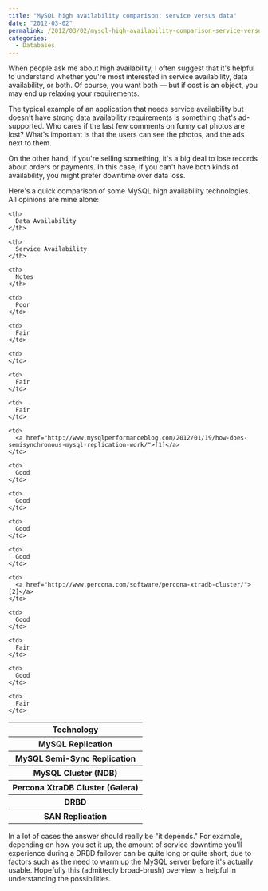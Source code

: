 ```yaml
---
title: "MySQL high availability comparison: service versus data"
date: "2012-03-02"
permalink: /2012/03/02/mysql-high-availability-comparison-service-versus-data/
categories:
  - Databases
---
```

When people ask me about high availability, I often suggest that it's helpful to understand whether you're most interested in service availability, data availability, or both. Of course, you want both &#8212; but if cost is an object, you may end up relaxing your requirements.

The typical example of an application that needs service availability but doesn't have strong data availability requirements is something that's ad-supported. Who cares if the last few comments on funny cat photos are lost? What's important is that the users can see the photos, and the ads next to them.

On the other hand, if you're selling something, it's a big deal to lose records about orders or payments. In this case, if you can't have both kinds of availability, you might prefer downtime over data loss.

Here's a quick comparison of some MySQL high availability technologies. All opinions are mine alone:

<table>
  <tr>
    <th>
      Technology
    </th>
    
    <th>
      Data Availability
    </th>
    
    <th>
      Service Availability
    </th>
    
    <th>
      Notes
    </th>
  </tr>
  
  <tr>
    <th>
      MySQL Replication
    </th>
    
    <td>
      Poor
    </td>
    
    <td>
      Fair
    </td>
    
    <td>
    </td>
  </tr>
  
  <tr>
    <th>
      MySQL Semi-Sync Replication
    </th>
    
    <td>
      Fair
    </td>
    
    <td>
      Fair
    </td>
    
    <td>
      <a href="http://www.mysqlperformanceblog.com/2012/01/19/how-does-semisynchronous-mysql-replication-work/">[1]</a>
    </td>
  </tr>
  
  <tr>
    <th>
      MySQL Cluster (NDB)
    </th>
    
    <td>
      Good
    </td>
    
    <td>
      Good
    </td>
  </tr>
  
  <tr>
    <th>
      Percona XtraDB Cluster (Galera)
    </th>
    
    <td>
      Good
    </td>
    
    <td>
      Good
    </td>
    
    <td>
      <a href="http://www.percona.com/software/percona-xtradb-cluster/">[2]</a>
    </td>
  </tr>
  
  <tr>
    <th>
      DRBD
    </th>
    
    <td>
      Good
    </td>
    
    <td>
      Fair
    </td>
  </tr>
  
  <tr>
    <th>
      SAN Replication
    </th>
    
    <td>
      Good
    </td>
    
    <td>
      Fair
    </td>
  </tr>
</table>

In a lot of cases the answer should really be "it depends." For example, depending on how you set it up, the amount of service downtime you'll experience during a DRBD failover can be quite long or quite short, due to factors such as the need to warm up the MySQL server before it's actually usable. Hopefully this (admittedly broad-brush) overview is helpful in understanding the possibilities.
